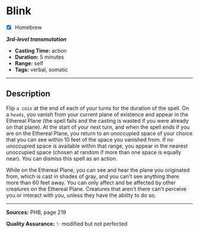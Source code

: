 # Blink
- [x] Homebrew

***3rd-level transmutation***
- **Casting Time:** action
- **Duration:** 5 minutes
- **Range:** self
- **Tags:** verbal, somatic

---

## Description
Flip `a coin` at the end of each of your turns for the duration of the spell.
On a `heads`, you vanish from your current plane of existence and appear in the Ethereal Plane (the spell fails and the casting is wasted if you were already on that plane).
At the start of your next turn, and when the spell ends if you are on the Ethereal Plane, you return to an unoccupied space of your choice that you can see within 10 feet of the space you vanished from.
If no unoccupied space is available within that range, you appear in the nearest unoccupied space (chosen at random if more than one space is equally near).
You can dismiss this spell as an action.

While on the Ethereal Plane, you can see and hear the plane you originated from, which is cast in shades of gray, and you can't see anything there more than 60 feet away.
You can only affect and be affected by other creatures on the Ethereal Plane.
Creatures that aren't there can't perceive you or interact with you, unless they have the ability to do so.

---

**Sources:** PHB, page 219

**Quality Assurance:** :sparkles: modified but not perfected
